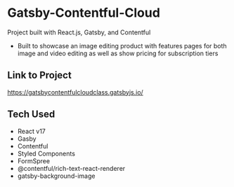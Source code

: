 # Gatsby-Contentful-Cloud

Project built with React.js, Gatsby, and Contentful

- Built to showcase an image editing product with features pages for both image and video editing as well as show pricing for subscription tiers

## Link to Project

https://gatsbycontentfulcloudclass.gatsbyjs.io/

## Tech Used

- React v17
- Gasby
- Contentful
- Styled Components
- FormSpree
- @contentful/rich-text-react-renderer
- gatsby-background-image

